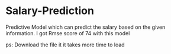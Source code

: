 # Salary-Prediction
Predictive Model which can predict the salary based on the given information. I got Rmse score of 74 with this  model

ps: Download the file it it takes more time to load 
